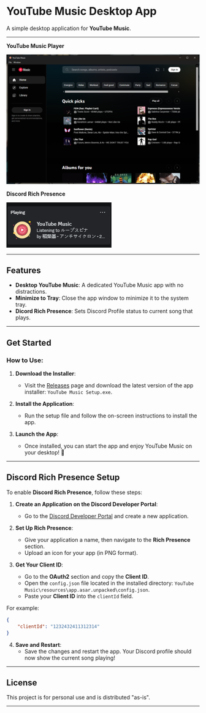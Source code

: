 # YouTube Music Desktop App

A simple desktop application for **YouTube Music**.

---
**YouTube Music Player**

![YTMusic](assets/ytmp.png)

**Discord Rich Presence**

![Rich Presence](assets/status.png)

---

## Features

- **Desktop YouTube Music**: A dedicated YouTube Music app with no distractions.
- **Minimize to Tray**: Close the app window to minimize it to the system tray.
- **Dicord Rich Presence**: Sets Discord Profile status to current song that plays.
---

## Get Started

### How to Use:

1. **Download the Installer**:
   - Visit the [Releases](https://github.com/nubsuki/YouTube-Music-Player/releases) page and download the latest version of the app installer: `YouTube Music Setup.exe`.

2. **Install the Application**:
   - Run the setup file and follow the on-screen instructions to install the app.

3. **Launch the App**:
   - Once installed, you can start the app and enjoy YouTube Music on your desktop! 🎉

---

## Discord Rich Presence Setup

To enable **Discord Rich Presence**, follow these steps:

1. **Create an Application on the Discord Developer Portal**:
   - Go to the [Discord Developer Portal](https://discord.com/developers/applications) and create a new application.

2. **Set Up Rich Presence**:
   - Give your application a name, then navigate to the **Rich Presence** section.
   - Upload an icon for your app (in PNG format).

3. **Get Your Client ID**:
   - Go to the **OAuth2** section and copy the **Client ID**.
   - Open the `config.json` file located in the installed directory: `YouTube Music\resources\app.asar.unpacked\config.json`.
   - Paste your **Client ID** into the `clientId` field.

For example:

```json
{
    "clientId": "1232432411312314"
}
```

4. **Save and Restart**:
   - Save the changes and restart the app. Your Discord profile should now show the current song playing!

---

## License
This project is for personal use and is distributed "as-is".

---